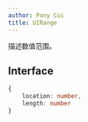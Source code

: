```yaml
---
author: Pony Cui
title: UIRange
---
```


描述数值范围。

## Interface

```typescript
{ 
    location: number, 
    length: number
}
```